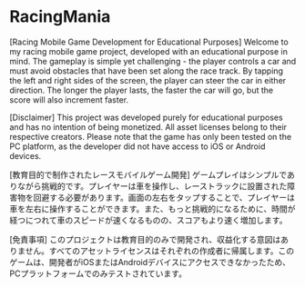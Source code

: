 # RacingMania

[Racing Mobile Game Development for Educational Purposes]
    Welcome to my racing mobile game project, developed with an educational purpose in mind. The gameplay is simple yet challenging - the player controls a car and must avoid obstacles that have been set along the race track. By tapping the left and right sides of the screen, the player can steer the car in either direction. The longer the player lasts, the faster the car will go, but the score will also increment faster.
    
[Disclaimer]
    This project was developed purely for educational purposes and has no intention of being monetized. All asset licenses belong to their respective creators. Please note that the game has only been tested on the PC platform, as the developer did not have access to iOS or Android devices.

[教育目的で制作されたレースモバイルゲーム開発]
    ゲームプレイはシンプルでありながら挑戦的です。プレイヤーは車を操作し、レーストラックに設置された障害物を回避する必要があります。画面の左右をタップすることで、プレイヤーは車を左右に操作することができます。また、もっと挑戦的になるために、時間が経つにつれて車のスピードが速くなるものの、スコアもより速く増加します。

[免責事項]
    このプロジェクトは教育目的のみで開発され、収益化する意図はありません。すべてのアセットライセンスはそれぞれの作成者に帰属します。このゲームは、開発者がiOSまたはAndroidデバイスにアクセスできなかったため、PCプラットフォームでのみテストされています。
